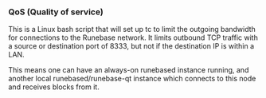### QoS (Quality of service) ###

This is a Linux bash script that will set up tc to limit the outgoing bandwidth for connections to the Runebase network. It limits outbound TCP traffic with a source or destination port of 8333, but not if the destination IP is within a LAN.

This means one can have an always-on runebased instance running, and another local runebased/runebase-qt instance which connects to this node and receives blocks from it.
